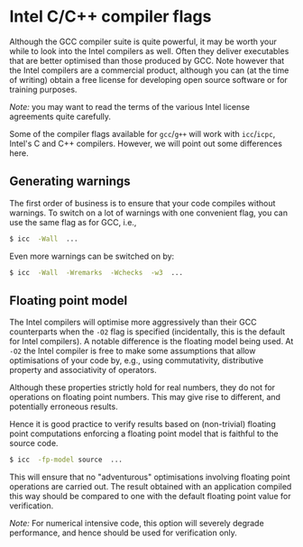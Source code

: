 # Intel C/C++ compiler flags

Although the GCC compiler suite is quite powerful, it may be worth your while to look into the Intel compilers as well.  Often they deliver executables that are better optimised than those produced by GCC. Note however that the Intel compilers are a commercial product, although you can (at the time of writing) obtain a free license for developing open source software or for training purposes.

_Note:_ you may want to read the terms of the various Intel license agreements quite carefully.

Some of the compiler flags available for `gcc`/`g++` will work with `icc`/`icpc`, Intel's C and C++ compilers.  However, we will point out some differences here.


## Generating warnings

The first order of business is to ensure that your code compiles without warnings.  To switch on a lot of warnings with one convenient flag, you can use the same flag as for GCC, i.e.,

~~~~bash
$ icc  -Wall  ...
~~~~

Even more warnings can be switched on by:

~~~~bash
$ icc  -Wall  -Wremarks  -Wchecks  -w3  ...
~~~~


## Floating point model

The Intel compilers will optimise more aggressively than their GCC counterparts when the `-O2` flag is specified (incidentally, this is the default for Intel compilers).  A notable difference is the floating model being used.  At `-O2` the Intel compiler is free to make some assumptions that allow optimisations of your code by, e.g., using commutativity, distributive property and associativity of operators.

Although these properties strictly hold for real numbers, they do not for operations on floating point numbers.  This may give rise to different, and potentially erroneous results.

Hence it is good practice to verify results based on (non-trivial) floating point computations enforcing a floating point model that is faithful to the source code.

~~~~bash
$ icc  -fp-model source  ...
~~~~

This will ensure that no "adventurous" optimisations involving floating point operations are carried out. The result obtained with an application compiled this way should be compared to one with the default floating point value for verification.

_Note:_ For numerical intensive code, this option will severely degrade performance, and hence should be used for verification only.
